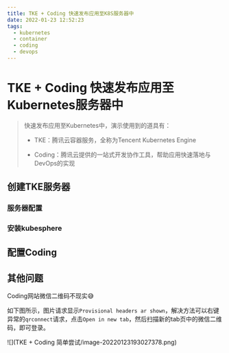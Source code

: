 ```yaml
---
title: TKE + Coding 快速发布应用至K8S服务器中
date: 2022-01-23 12:52:23
tags:
  - kubernetes
  - container
  - coding
  - devops
---
```


# TKE + Coding 快速发布应用至Kubernetes服务器中



> 快速发布应用至Kubernetes中，演示使用到的道具有：
>
> - TKE：腾讯云容器服务，全称为Tencent Kubernetes Engine
>
> - Coding：腾讯云提供的一站式开发协作工具，帮助应用快速落地与DevOps的实现

## 创建TKE服务器

### 服务器配置

### 安装kubesphere

## 配置Coding



## 其他问题

Coding网站微信二维码不现实😅

如下图所示，图片请求显示`Provisional headers ar shown`，解决方法可以右键异常的`qrconnect`请求，点击`Open in new tab`，然后扫描新的tab页中的微信二维码，即可登录。

![](TKE + Coding 简单尝试/image-20220123193027378.png)